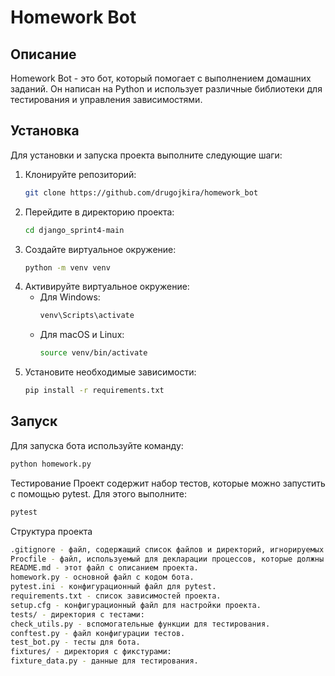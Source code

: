 # Homework Bot

## Описание
Homework Bot - это бот, который помогает с выполнением домашних заданий. Он написан на Python и использует различные библиотеки для тестирования и управления зависимостями.

## Установка
Для установки и запуска проекта выполните следующие шаги:

1. Клонируйте репозиторий:
    ```bash
    git clone https://github.com/drugojkira/homework_bot
    ```
2. Перейдите в директорию проекта:
    ```bash
    cd django_sprint4-main
    ```
3. Создайте виртуальное окружение:
    ```bash
    python -m venv venv
    ```
4. Активируйте виртуальное окружение:
    - Для Windows:
        ```bash
        venv\Scripts\activate
        ```
    - Для macOS и Linux:
        ```bash
        source venv/bin/activate
        ```
5. Установите необходимые зависимости:
    ```bash
    pip install -r requirements.txt
    ```

## Запуск
Для запуска бота используйте команду:
```bash
python homework.py
```

Тестирование
Проект содержит набор тестов, которые можно запустить с помощью pytest. Для этого выполните:

```bash
pytest
```
Структура проекта
```bash
.gitignore - файл, содержащий список файлов и директорий, игнорируемых Git.
Procfile - файл, используемый для декларации процессов, которые должны быть запущены на хостинге (например, Heroku).
README.md - этот файл с описанием проекта.
homework.py - основной файл с кодом бота.
pytest.ini - конфигурационный файл для pytest.
requirements.txt - список зависимостей проекта.
setup.cfg - конфигурационный файл для настройки проекта.
tests/ - директория с тестами:
check_utils.py - вспомогательные функции для тестирования.
conftest.py - файл конфигурации тестов.
test_bot.py - тесты для бота.
fixtures/ - директория с фикстурами:
fixture_data.py - данные для тестирования.
```
